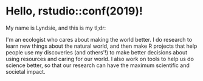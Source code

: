 # Hello, rstudio::conf(2019)!

My name is Lyndsie, and this is my tl;dr:

I'm an ecologist who cares about making the world better. I do research to learn new things about the natural world, and then make R projects that help people use my discoveries (and others'!) to make better decisions about using resources and caring for our world. I also work on tools to help us do science better, so that our research can have the maximum scientific and societal impact. 
